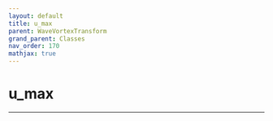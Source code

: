 ```yaml
---
layout: default
title: u_max
parent: WaveVortexTransform
grand_parent: Classes
nav_order: 170
mathjax: true
---
```


#  u_max




---

